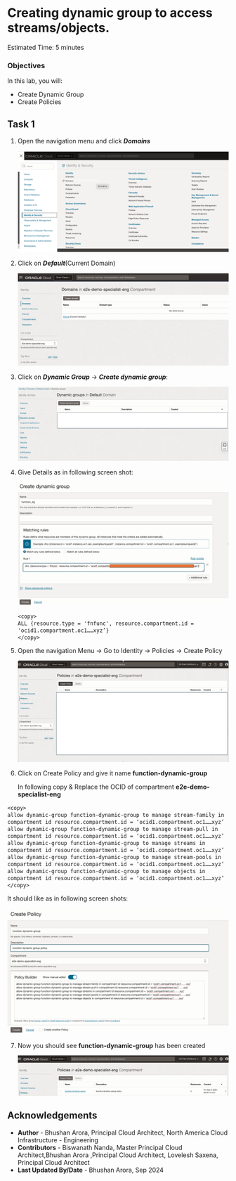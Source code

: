 # Creating dynamic group to access streams/objects.

Estimated Time: 5 minutes

### Objectives
In this lab, you will:
- Create Dynamic Group
- Create Policies


## Task 1

1. Open the navigation menu and click ***Domains***

    ![Domain Navigation](./images/dg_navigation.png)

2. Click on ***Default***(Current Domain)
    
    ![OCI Default Domain](./images/default_domain.png)

3. Click on ***Dynamic Group*** -> ***Create dynamic group***:
    
    ![OCI Stream console](./images/create_dg3.png)


4. Give Details as in following screen shot:


    ![Create Dynamic Group Details](./images/create_dg_matching_rule.png)

      ```
      <copy>
      ALL {resource.type = 'fnfunc', resource.compartment.id = 'ocid1.compartment.oc1……xyz’}
      </copy>

      ```

5. Open the navigation Menu -> Go to Identity -> Policies ->  Create Policy
    
    ![create_policies](./images/create_policy_1.png)

6. Click on Create Policy and give it name **function-dynamic-group**

    In following copy & Replace the OCID of compartment **e2e-demo-specialist-eng** 

  ```
  <copy>
  allow dynamic-group function-dynamic-group to manage stream-family in compartment id resource.compartment.id = ‘ocid1.compartment.oc1……xyz’
  allow dynamic-group function-dynamic-group to manage stream-pull in compartment id resource.compartment.id = ‘ocid1.compartment.oc1……xyz’
  allow dynamic-group function-dynamic-group to manage streams in compartment id resource.compartment.id = ‘ocid1.compartment.oc1……xyz’
  allow dynamic-group function-dynamic-group to manage stream-pools in compartment id resource.compartment.id = ‘ocid1.compartment.oc1……xyz’
  allow dynamic-group function-dynamic-group to manage objects in compartment id resource.compartment.id = ‘ocid1.compartment.oc1……xyz’
  </copy>
  ```

It should like as in following screen shots:

![create_policies_allow](./images/create_policy_builder.png)

7. Now you should see **function-dynamic-group** has been created

    ![allow-dynamic-group](./images/allow_dg_to_manage.png)


## Acknowledgements
* **Author** - Bhushan Arora, Principal Cloud Architect, North America Cloud Infrastructure - Engineering
* **Contributors** -  Biswanath Nanda, Master Principal Cloud Architect,Bhushan Arora ,Principal Cloud Architect, Lovelesh Saxena, Principal Cloud Architect
* **Last Updated By/Date** - Bhushan Arora, Sep 2024